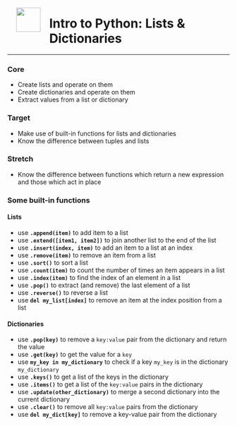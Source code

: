 <img src="http://imgur.com/1ZcRyrc.png" style="float: left; margin: 20px; height: 55px">

# Intro to Python: Lists & Dictionaries

---

### Core
- Create lists and operate on them
- Create dictionaries and operate on them
- Extract values from a list or dictionary

### Target

- Make use of built-in functions for lists and dictionaries
- Know the difference between tuples and lists

### Stretch

- Know the difference between functions which return a new expression and those which act in place


### Some built-in functions

#### Lists
- use **`.append(item)`** to add item to a list
- use **`.extend([item1, item2])`** to join another list to the end of the list
- use **`.insert(index, item)`** to add an item to a list at an index
- use **`.remove(item)`** to remove an item from a list
- use **`.sort()`** to sort a list
- use **`.count(item)`** to count the number of times an item appears in a list
- use **`.index(item)`** to find the index of an element in a list
- use **`.pop()`** to extract (and remove) the last element of a list
- use **`.reverse()`** to reverse a list
- use **`del my_list[index]`** to remove an item at the index position from a list

#### Dictionaries
- use **`.pop(key)`** to remove a `key:value` pair from the dictionary and return the value
- use **`.get(key)`** to get the value for a `key`
- use **`my_key in my_dictionary`** to check if a key `my_key` is in the dictionary `my_dictionary`
- use **`.keys()`** to get a list of the keys in the dictionary
- use **`.items()`** to get a list of the `key:value` pairs in the dictionary
- use **`.update(other_dictionary)`** to merge a second dictionary into the current dictionary
- use **`.clear()`** to remove all `key:value` pairs from the dictionary
- use **`del my_dict[key]`** to remove a key-value pair from the dictionary
